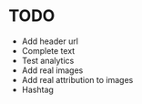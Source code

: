 # TODO

* Add header url
* Complete text
* Test analytics
* Add real images
* Add real attribution to images
* Hashtag